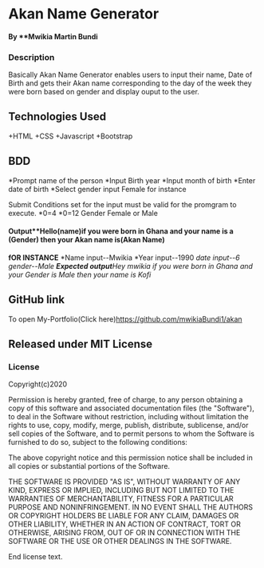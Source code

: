 
# Akan Name Generator
#### By **Mwikia Martin Bundi
### Description
Basically Akan Name Generator enables users to input their name, Date of Birth and gets their Akan name corresponding to the day of the week they were born based on gender and display ouput to the user.

## Technologies Used
+HTML
+CSS
+Javascript
+Bootstrap

## BDD
*Prompt name of the person
*Input Birth year
*Input month of birth
*Enter date of birth
*Select gender
   input Female for instance

   Submit
   Conditions set for the input must be valid for the promgram to execute.
   *0<Year>=4
   *0<Month>=12
   Gender Female or Male

   #### Output**Hello(name)if you were born in Ghana and your name is a (Gender) then your Akan name is(Akan Name) 

   **fOR INSTANCE**
   *Name input--Mwikia
   *Year input--1990
   *date input--6
   *gender--Male
   **Expected output**Hey mwikia if you were born in Ghana and your Gender is Male then your name is Kofi**

   ## GitHub link
   To open My-Portfolio(Click here)https://github.com/mwikiaBundi1/akan

## Released under MIT License
### License
Copyright(c)2020 <mwikia>

Permission is hereby granted, free of charge, to any person obtaining a copy of this software and associated documentation files (the "Software"), to deal in the Software without restriction, including without limitation the rights to use, copy, modify, merge, publish, distribute, sublicense, and/or sell copies of the Software, and to permit persons to whom the Software is furnished to do so, subject to the following conditions:

The above copyright notice and this permission notice shall be included in all copies or substantial portions of the Software.

THE SOFTWARE IS PROVIDED "AS IS", WITHOUT WARRANTY OF ANY KIND, EXPRESS OR IMPLIED, INCLUDING BUT NOT LIMITED TO THE WARRANTIES OF MERCHANTABILITY, FITNESS FOR A PARTICULAR PURPOSE AND NONINFRINGEMENT. IN NO EVENT SHALL THE AUTHORS OR COPYRIGHT HOLDERS BE LIABLE FOR ANY CLAIM, DAMAGES OR OTHER LIABILITY, WHETHER IN AN ACTION OF CONTRACT, TORT OR OTHERWISE, ARISING FROM, OUT OF OR IN CONNECTION WITH THE SOFTWARE OR THE USE OR OTHER DEALINGS IN THE SOFTWARE.

End license text.


